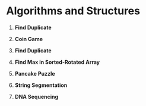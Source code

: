 # Algorithms and Structures

1. **Find Duplicate**  

2. **Coin Game**

3. **Find Duplicate**  

4. **Find Max in Sorted-Rotated Array**

5. **Pancake Puzzle**  

6. **String Segmentation**

7. **DNA Sequencing**